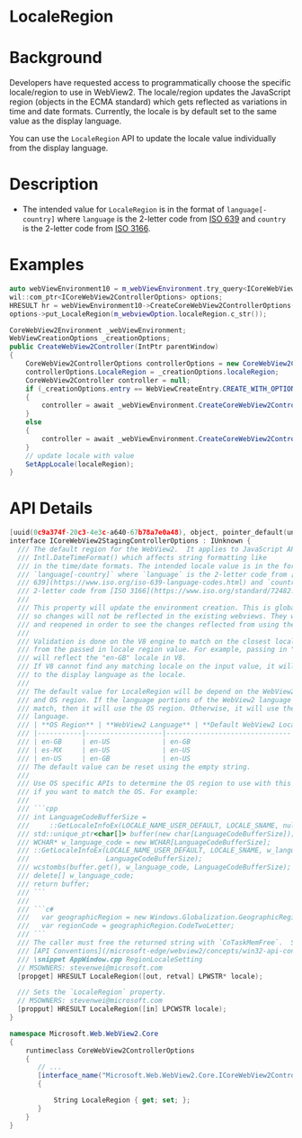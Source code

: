 LocaleRegion
===

# Background
Developers have requested access to programmatically choose the specific locale/region to use in WebView2. 
The locale/region updates the JavaScript region (objects in the ECMA standard) which gets reflected as
variations in time and date formats. Currently, the locale is by default set to the same value as the 
display language. 

You can use the `LocaleRegion` API to update the locale value individually from the display
language.

# Description
* The intended value for `LocaleRegion` is in the format of `language[-country]` where `language` is the 
2-letter code from [ISO 639](https://www.iso.org/iso-639-language-codes.html) and `country` is the 
2-letter code from [ISO 3166](https://www.iso.org/standard/72482.html).

# Examples
```cpp
auto webViewEnvironment10 = m_webViewEnvironment.try_query<ICoreWebView2Environment10>();
wil::com_ptr<ICoreWebView2ControllerOptions> options;
HRESULT hr = webViewEnvironment10->CreateCoreWebView2ControllerOptions(&options);
options->put_LocaleRegion(m_webviewOption.localeRegion.c_str());
```

```c#
CoreWebView2Environment _webViewEnvironment;
WebViewCreationOptions _creationOptions;
public CreateWebView2Controller(IntPtr parentWindow)
{
    CoreWebView2ControllerOptions controllerOptions = new CoreWebView2ControllerOptions();
    controllerOptions.LocaleRegion = _creationOptions.localeRegion;
    CoreWebView2Controller controller = null;
    if (_creationOptions.entry == WebViewCreateEntry.CREATE_WITH_OPTION)
    {
        controller = await _webViewEnvironment.CreateCoreWebView2ControllerAsync(parentWindow, options);
    }
    else
    {
        controller = await _webViewEnvironment.CreateCoreWebView2ControllerAsync(parentWindow);
    }
    // update locale with value
    SetAppLocale(localeRegion);
}
```

# API Details
```cpp
[uuid(0c9a374f-20c3-4e3c-a640-67b78a7e0a48), object, pointer_default(unique)]
interface ICoreWebView2StagingControllerOptions : IUnknown {
  /// The default region for the WebView2.  It applies to JavaScript API
  /// Intl.DateTimeFormat() which affects string formatting like
  /// in the time/date formats. The intended locale value is in the format of
  /// `language[-country]` where `language` is the 2-letter code from [ISO
  /// 639](https://www.iso.org/iso-639-language-codes.html) and `country` is the
  /// 2-letter code from [ISO 3166](https://www.iso.org/standard/72482.html).
  ///
  /// This property will update the environment creation. This is global and immutable, 
  /// so changes will not be reflected in the existing webviews. They will need to closed
  /// and reopened in order to see the changes reflected from using the new creation environment.
  ///
  /// Validation is done on the V8 engine to match on the closest locale
  /// from the passed in locale region value. For example, passing in "en_gb"
  /// will reflect the "en-GB" locale in V8.
  /// If V8 cannot find any matching locale on the input value, it will default
  /// to the display language as the locale.
  ///
  /// The default value for LocaleRegion will be depend on the WebView2 language
  /// and OS region. If the language portions of the WebView2 language and OS Region
  /// match, then it will use the OS region. Otherwise, it will use the WebView2
  /// language.
  /// | **OS Region** | **WebView2 Language** | **Default WebView2 LocaleRegion** |
  /// |-----------|-------------------|-------------------------------|
  /// | en-GB     | en-US             | en-GB                         |
  /// | es-MX     | en-US             | en-US                         |
  /// | en-US     | en-GB             | en-US                         |
  /// The default value can be reset using the empty string.
  ///
  /// Use OS specific APIs to determine the OS region to use with this property
  /// if you want to match the OS. For example:
  ///
  /// ```cpp
  /// int LanguageCodeBufferSize =
  ///     ::GetLocaleInfoEx(LOCALE_NAME_USER_DEFAULT, LOCALE_SNAME, nullptr, 0);
  /// std::unique_ptr<char[]> buffer(new char[LanguageCodeBufferSize]);
  /// WCHAR* w_language_code = new WCHAR[LanguageCodeBufferSize];
  /// ::GetLocaleInfoEx(LOCALE_NAME_USER_DEFAULT, LOCALE_SNAME, w_language_code,
  ///                   LanguageCodeBufferSize);
  /// wcstombs(buffer.get(), w_language_code, LanguageCodeBufferSize);
  /// delete[] w_language_code;
  /// return buffer;
  /// ``` 
  ///
  /// ```c#
  ///   var geographicRegion = new Windows.Globalization.GeographicRegion();
  ///   var regionCode = geographicRegion.CodeTwoLetter;
  /// ```
  /// The caller must free the returned string with `CoTaskMemFree`.  See
  /// [API Conventions](/microsoft-edge/webview2/concepts/win32-api-conventions#strings).
  /// \snippet AppWindow.cpp RegionLocaleSetting
  // MSOWNERS: stevenwei@microsoft.com
  [propget] HRESULT LocaleRegion([out, retval] LPWSTR* locale);

  /// Sets the `LocaleRegion` property.
  // MSOWNERS: stevenwei@microsoft.com
  [propput] HRESULT LocaleRegion([in] LPCWSTR locale);
}
```

```c#
namespace Microsoft.Web.WebView2.Core
{
    runtimeclass CoreWebView2ControllerOptions
    {        
       // ...
       [interface_name("Microsoft.Web.WebView2.Core.ICoreWebView2ControllerOptions")]
       {

           String LocaleRegion { get; set; };
       }
    }
}